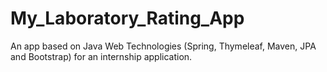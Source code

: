 # My_Laboratory_Rating_App
An app based on Java Web Technologies (Spring, Thymeleaf, Maven, JPA and Bootstrap) for an internship application.
